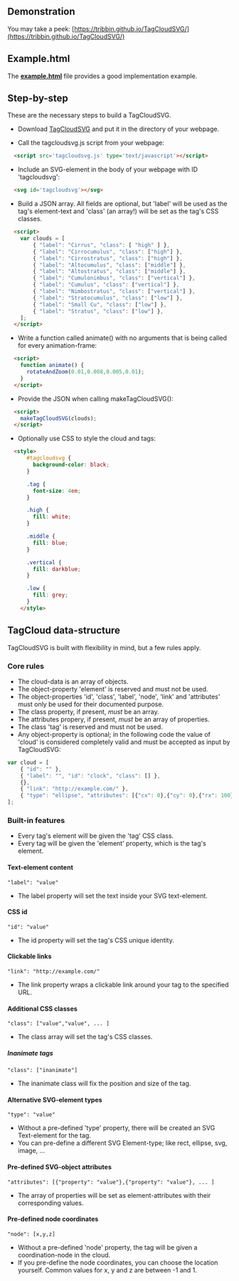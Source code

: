 ## Demonstration

You may take a peek: [https://tribbin.github.io/TagCloudSVG/](https://tribbin.github.io/TagCloudSVG/)

## Example.html

The **[example.html](example.html)** file provides a good implementation example.

## Step-by-step

These are the necessary steps to build a TagCloudSVG.

* Download [TagCloudSVG](tagcloudsvg.js) and put it in the directory of your webpage.

* Call the tagcloudsvg.js script from your webpage:
```html
  <script src='tagcloudsvg.js' type='text/javascript'></script>
```
* Include an SVG-element in the body of your webpage with ID 'tagcloudsvg':
```html
  <svg id='tagcloudsvg'></svg>
```
* Build a JSON array. All fields are optional, but 'label' will be used as the tag's element-text and 'class' (an array!) will be set as the tag's CSS classes.
```html
  <script>
    var clouds = [
        { "label": "Cirrus", "class": [ "high" ] },
        { "label": "Cirrocumulus", "class": ["high"] },
        { "label": "Cirrostratus", "class": ["high"] },
        { "label": "Altocumulus", "class": ["middle"] },
        { "label": "Altostratus", "class": ["middle"] },
        { "label": "Cumulonimbus", "class": ["vertical"] },
        { "label": "Cumulus", "class": ["vertical"] },
        { "label": "Nimbostratus", "class": ["vertical"] },
        { "label": "Stratocumulus", "class": ["low"] },
        { "label": "Small Cu", "class": ["low"] },
        { "label": "Stratus", "class": ["low"] },
    ];
  </script>
```
* Write a function called animate() with no arguments that is being called for every animation-frame:
```html
  <script>
    function animate() {
      rotateAndZoom(0.01,0.008,0.005,0.01);
    }
  </script>
```
* Provide the JSON when calling makeTagCloudSVG():
```html
  <script>
    makeTagCloudSVG(clouds);
  </script>
```
* Optionally use CSS to style the cloud and tags:
```html
  <style>
      #tagcloudsvg {
        background-color: black;
      }

      .tag {
        font-size: 4em;
      }

      .high {
        fill: white;
      }

      .middle {
        fill: blue;
      }

      .vertical {
        fill: darkblue;
      }

      .low {
        fill: grey;
      }
    </style>
```
## TagCloud data-structure

TagCloudSVG is built with flexibility in mind, but a few rules apply.

### Core rules

* The cloud-data is an array of objects.
* The object-property 'element' is reserved and must not be used.
* The object-properties 'id', 'class', 'label', 'node', 'link' and 'attributes' must only be used for their documented purpose.
* The class property, if present, *must* be an array.
* The attributes propery, if present, *must* be an array of properties.
* The class 'tag' is reserved and must not be used.
* Any object-property is optional; in the following code the value of 'cloud' is considered completely valid and must be accepted as input by TagCloudSVG:
```javascript
var cloud = [
	{ "id": "" },
	{ "label": "", "id": "clock", "class": [] },
	{},
	{ "link": "http://example.com/" },
	{ "type": "ellipse", "attributes": [{"cx": 0},{"cy": 0},{"rx": 100},{"ry": 50}], "id": "ellipe", "class": [ "inanimate", "large"], "node": [0,0,0] },
];
```
### Built-in features

* Every tag's element will be given the 'tag' CSS class.
* Every tag will be given the 'element' property, which is the tag's element.

#### Text-element content
```
"label": "value"
```

* The label property will set the text inside your SVG text-element.

#### CSS id
```
"id": "value"
```

* The id property will set the tag's CSS unique identity.

#### Clickable links
```
"link": "http://example.com/"
```

* The link property wraps a clickable link around your tag to the specified URL.

#### Additional CSS classes
```
"class": ["value","value", ... ]
```

* The class array will set the tag's CSS classes.

##### Inanimate tags
```
"class": ["inanimate"]
```

* The inanimate class will fix the position and size of the tag.

#### Alternative SVG-element types
```
"type": "value"
```

* Without a pre-defined 'type' property, there will be created an SVG Text-element for the tag.
* You can pre-define a different SVG Element-type; like rect, ellipse, svg, image, ...

#### Pre-defined SVG-object attributes
```
"attributes": [{"property": "value"},{"property": "value"}, ... ]
```

* The array of properties will be set as element-attributes with their corresponding values.

#### Pre-defined node coordinates
```
"node": [x,y,z]
```

* Without a pre-defined 'node' property, the tag will be given a coordination-node in the cloud.
* If you pre-define the node coordinates, you can choose the location yourself. Common values for x, y and z are between -1 and 1.
